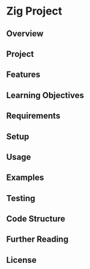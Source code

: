 # Zig Project

## Overview

## Project

## Features

## Learning Objectives

## Requirements

## Setup

## Usage

## Examples

## Testing

## Code Structure

## Further Reading

## License
